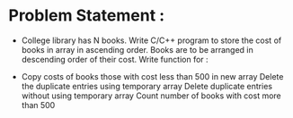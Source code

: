 # Problem Statement :
- College library has N books. Write C/C++ program to store the cost of books in array in ascending order. Books are to be arranged in descending order of their cost. Write function for :

- Copy costs of books those with cost less than 500 in new array Delete the duplicate entries using temporary array Delete duplicate entries without using temporary array Count number of books with cost more than 500
